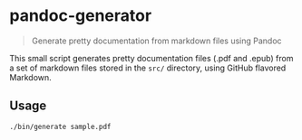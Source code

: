 # pandoc-generator

> Generate pretty documentation from markdown files using Pandoc

This small script generates pretty documentation files (.pdf and .epub)
from a set of markdown files stored in the `src/` directory, using
GitHub flavored Markdown. 

## Usage

```
./bin/generate sample.pdf
```


